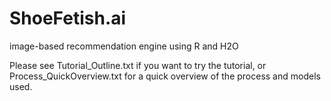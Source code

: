 # ShoeFetish.ai
image-based recommendation engine using R and H2O

Please see Tutorial_Outline.txt if you want to try the tutorial, 
or Process_QuickOverview.txt for a quick overview of the process and models used.